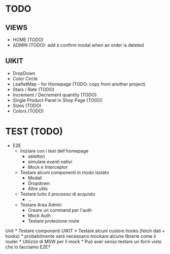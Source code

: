 # TODO

## VIEWS

* HOME (TODO)
* ADMIN (TODO): add a confirm modal when an order is deleted 

## UIKIT

* DropDown
* Color Circle
* LeafletMap - for Homepage (TODO: copy from another project)
* Stars / Rate (TODO)
* Increment / Decrement quantity (TODO)
* Single Product Panel in Shop Page (TODO)
* Sizes (TODO)
* Colors (TODO)


# TEST (TODO)

* E2E
  * Iniziare con i test dell'homepage
    * selettori
    * simulare eventi nativi
    * Mock e Interceptor
  * Testare alcuni componenti in modo isolato
    * Modali
    * Dropdown
    * Altre utils
  * Testare tutto il processo di acquisto
    * ...
  * Testare Area Admin
    * Creare un command per l'auth
    * Mock Auth
    * Testare protezione route
    

Unit
    * Testare componenti UIKIT
    * Testare alcuni custom hooks (fetch dati + hooks)
        * probabilmente sarà necessario mockare alcune librerie come il router
        * Utilizzo di MSW per il mock
    * Può aver senso testare un form visto che lo facciamo E2E?
    
    
